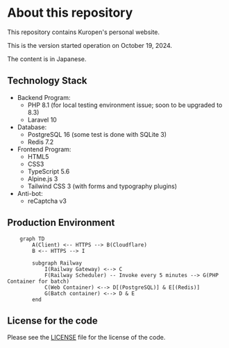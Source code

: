 <!--
SPDX-FileCopyrightText: 2024 Kuropen

SPDX-License-Identifier: LicenseRef-KUROPEN-ORG-PUBLIC-CODE
-->

# About this repository
This repository contains Kuropen's personal website.

This is the version started operation on October 19, 2024.

The content is in Japanese.

## Technology Stack
- Backend Program:
    - PHP 8.1 (for local testing environment issue; soon to be upgraded to 8.3)
    - Laravel 10
- Database:
    - PostgreSQL 16 (some test is done with SQLite 3)
    - Redis 7.2
- Frontend Program:
    - HTML5
    - CSS3
    - TypeScript 5.6
    - Alpine.js 3
    - Tailwind CSS 3 (with forms and typography plugins)
- Anti-bot:
    - reCaptcha v3

## Production Environment
```mermaid
    graph TD
        A(Client) <-- HTTPS --> B(Cloudflare)
        B <-- HTTPS --> I
        
        subgraph Railway
            I(Railway Gateway) <--> C
            F(Railway Scheduler) -- Invoke every 5 minutes --> G(PHP Container for batch)
            C(Web Container) <--> D[(PostgreSQL)] & E[(Redis)]
            G(Batch container) <--> D & E
        end
```

## License for the code
Please see the [LICENSE](LICENSE.md) file for the license of the code.
